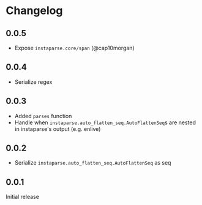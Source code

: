 # Changelog

## 0.0.5

- Expose `instaparse.core/span` (@cap10morgan)

## 0.0.4

- Serialize regex

## 0.0.3

- Added `parses` function
- Handle when `instaparse.auto_flatten_seq.AutoFlattenSeq`s are nested in instaparse's output (e.g. enlive)

## 0.0.2

- Serialize `instaparse.auto_flatten_seq.AutoFlattenSeq` as seq

## 0.0.1

Initial release
